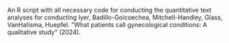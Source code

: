 An R script with all necessary code for conducting the quantitative text analyses for conducting
Iyer, Badillo-Goicoechea, Mitchell-Handley, Glass, VanHatisma, Huepfel. "What patients call gynecological conditions: A qualitative study" (2024).


